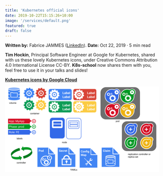 ```yaml
---
title: 'Kubernetes official icons'
date: 2019-10-22T15:15:26+10:00
image: '/services/default.png'
featured: true
draft: false
---
```


**Written by:** Fabrice JAMMES ([LinkedIn](https://www.linkedin.com/in/fabrice-jammes-5b29b042/)). 
**Date:** Oct 22, 2019 · 5 min read

**Tim Hockin**, Principal Software Engineer at Google for Kubernetes, shared with us these lovely Kubernetes icons, under Creative Commons Attribution 4.0 International License CC-BY. **K8s-school** now shares them with you, feel free to use it in your talks and slides!

**[Kubernetes icons by Google Cloud](https://docs.google.com/presentation/d/1gSgzOH8NolnWPlpU-nYV4GIvxY-JippSOCOoQStL3vw/edit?usp=sharing)**

![Google Cloud icons](gcloud_icons.svg?class=shadow)
